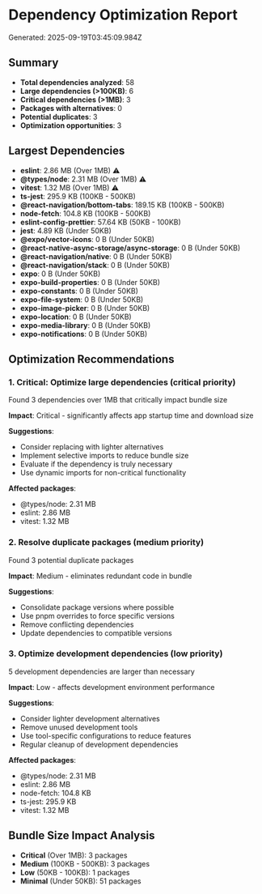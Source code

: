 # Dependency Optimization Report
Generated: 2025-09-19T03:45:09.984Z

## Summary

- **Total dependencies analyzed**: 58
- **Large dependencies (>100KB)**: 6
- **Critical dependencies (>1MB)**: 3
- **Packages with alternatives**: 0
- **Potential duplicates**: 3
- **Optimization opportunities**: 3

## Largest Dependencies

- **eslint**: 2.86 MB (Over 1MB) ⚠️
- **@types/node**: 2.31 MB (Over 1MB) ⚠️
- **vitest**: 1.32 MB (Over 1MB) ⚠️
- **ts-jest**: 295.9 KB (100KB - 500KB)
- **@react-navigation/bottom-tabs**: 189.15 KB (100KB - 500KB)
- **node-fetch**: 104.8 KB (100KB - 500KB)
- **eslint-config-prettier**: 57.64 KB (50KB - 100KB)
- **jest**: 4.89 KB (Under 50KB)
- **@expo/vector-icons**: 0 B (Under 50KB)
- **@react-native-async-storage/async-storage**: 0 B (Under 50KB)
- **@react-navigation/native**: 0 B (Under 50KB)
- **@react-navigation/stack**: 0 B (Under 50KB)
- **expo**: 0 B (Under 50KB)
- **expo-build-properties**: 0 B (Under 50KB)
- **expo-constants**: 0 B (Under 50KB)
- **expo-file-system**: 0 B (Under 50KB)
- **expo-image-picker**: 0 B (Under 50KB)
- **expo-location**: 0 B (Under 50KB)
- **expo-media-library**: 0 B (Under 50KB)
- **expo-notifications**: 0 B (Under 50KB)

## Optimization Recommendations

### 1. Critical: Optimize large dependencies (critical priority)

Found 3 dependencies over 1MB that critically impact bundle size

**Impact**: Critical - significantly affects app startup time and download size

**Suggestions**:

- Consider replacing with lighter alternatives
- Implement selective imports to reduce bundle size
- Evaluate if the dependency is truly necessary
- Use dynamic imports for non-critical functionality

**Affected packages**:

- @types/node: 2.31 MB
- eslint: 2.86 MB
- vitest: 1.32 MB

### 2. Resolve duplicate packages (medium priority)

Found 3 potential duplicate packages

**Impact**: Medium - eliminates redundant code in bundle

**Suggestions**:

- Consolidate package versions where possible
- Use pnpm overrides to force specific versions
- Remove conflicting dependencies
- Update dependencies to compatible versions

### 3. Optimize development dependencies (low priority)

5 development dependencies are larger than necessary

**Impact**: Low - affects development environment performance

**Suggestions**:

- Consider lighter development alternatives
- Remove unused development tools
- Use tool-specific configurations to reduce features
- Regular cleanup of development dependencies

**Affected packages**:

- @types/node: 2.31 MB
- eslint: 2.86 MB
- node-fetch: 104.8 KB
- ts-jest: 295.9 KB
- vitest: 1.32 MB

## Bundle Size Impact Analysis

- **Critical** (Over 1MB): 3 packages
- **Medium** (100KB - 500KB): 3 packages
- **Low** (50KB - 100KB): 1 packages
- **Minimal** (Under 50KB): 51 packages